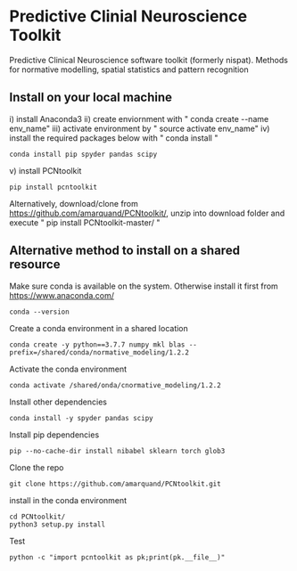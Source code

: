 # Predictive Clinial Neuroscience Toolkit
Predictive Clinical Neuroscience software toolkit (formerly nispat). Methods for normative modelling, spatial statistics and pattern recognition 

## Install on your local machine

i) install Anaconda3 ii) create enviornment with " conda create --name env_name" iii) activate environment by " source activate env_name" iv) install the required packages below with " conda install "

```
conda install pip spyder pandas scipy
```

v) install PCNtoolkit

```
pip install pcntoolkit
```

Alternatively, download/clone from https://github.com/amarquand/PCNtoolkit/, unzip into download folder and execute " pip install PCNtoolkit-master/ "


## Alternative method to install on a shared resource
Make sure conda is available on the system.
Otherwise install it first from https://www.anaconda.com/ 

```
conda --version
```

Create a conda environment in a shared location

```
conda create -y python==3.7.7 numpy mkl blas --prefix=/shared/conda/normative_modeling/1.2.2
```

Activate the conda environment 

```
conda activate /shared/onda/cnormative_modeling/1.2.2
```

Install other dependencies

```
conda install -y spyder pandas scipy 
```


Install pip dependencies

```
pip --no-cache-dir install nibabel sklearn torch glob3 
```

Clone the repo

```
git clone https://github.com/amarquand/PCNtoolkit.git
```

install in the conda environment

```
cd PCNtoolkit/
python3 setup.py install
```

Test 
```
python -c "import pcntoolkit as pk;print(pk.__file__)"
```

